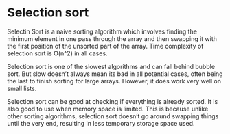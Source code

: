 # Selection sort

Selectin Sort is a naive sorting algorithm which involves finding the minimum element in one pass through the array and then swapping it with the first position of the unsorted part of the array. Time complexity of selection sort is O(n^2) in all cases.

Selection sort is one of the slowest algorithms and can fall behind bubble sort. But slow doesn’t always mean its bad in all potential cases, often being the last to finish sorting for large arrays. However, it does work very well on small lists.

Selection sort can be good at checking if everything is already sorted. It is also good to use when memory space is limited. This is because unlike other sorting algorithms, selection sort doesn’t go around swapping things until the very end, resulting in less temporary storage space used.
